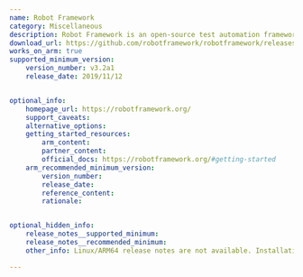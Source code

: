 ```yaml
---
name: Robot Framework 
category: Miscellaneous
description: Robot Framework is an open-source test automation framework used for acceptance testing, acceptance test-driven development (ATDD), and robotic process automation (RPA).
download_url: https://github.com/robotframework/robotframework/releases
works_on_arm: true
supported_minimum_version:
    version_number: v3.2a1
    release_date: 2019/11/12


optional_info:
    homepage_url: https://robotframework.org/
    support_caveats:
    alternative_options:
    getting_started_resources:
        arm_content: 
        partner_content: 
        official_docs: https://robotframework.org/#getting-started
    arm_recommended_minimum_version:
        version_number:
        release_date:
        reference_content:
        rationale: 


optional_hidden_info:
    release_notes__supported_minimum: 
    release_notes__recommended_minimum:
    other_info: Linux/ARM64 release notes are not available. Installation and testing are done via the [tar archive](https://github.com/robotframework/robotframework/releases/tag/v3.2a1).

---
```

